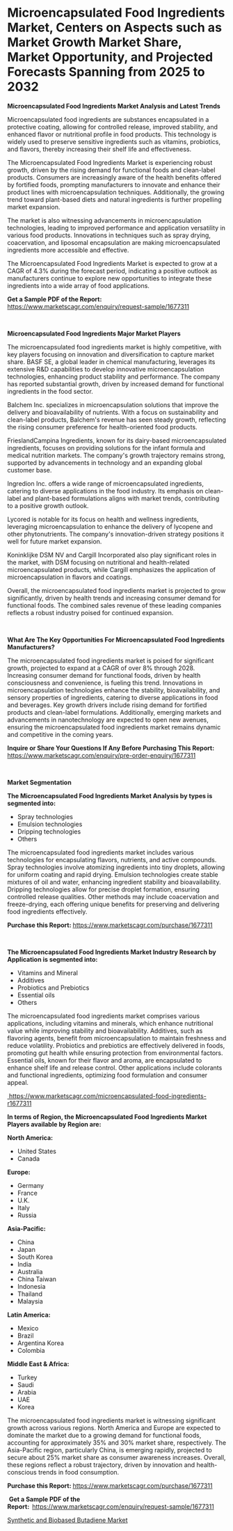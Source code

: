 <p><h1>Microencapsulated Food Ingredients Market, Centers on Aspects such as Market Growth Market Share, Market Opportunity, and Projected Forecasts Spanning from 2025 to 2032</h1></p><p><strong>Microencapsulated Food Ingredients Market Analysis and Latest Trends</strong></p>
<p><p>Microencapsulated food ingredients are substances encapsulated in a protective coating, allowing for controlled release, improved stability, and enhanced flavor or nutritional profile in food products. This technology is widely used to preserve sensitive ingredients such as vitamins, probiotics, and flavors, thereby increasing their shelf life and effectiveness.</p><p>The Microencapsulated Food Ingredients Market is experiencing robust growth, driven by the rising demand for functional foods and clean-label products. Consumers are increasingly aware of the health benefits offered by fortified foods, prompting manufacturers to innovate and enhance their product lines with microencapsulation techniques. Additionally, the growing trend toward plant-based diets and natural ingredients is further propelling market expansion.</p><p>The market is also witnessing advancements in microencapsulation technologies, leading to improved performance and application versatility in various food products. Innovations in techniques such as spray drying, coacervation, and liposomal encapsulation are making microencapsulated ingredients more accessible and effective.</p><p>The Microencapsulated Food Ingredients Market is expected to grow at a CAGR of 4.3% during the forecast period, indicating a positive outlook as manufacturers continue to explore new opportunities to integrate these ingredients into a wide array of food applications.</p></p>
<p><strong>Get a Sample PDF of the Report:&nbsp;</strong> <a href="https://www.marketscagr.com/enquiry/request-sample/1677311?utm_campaign=1889&utm_medium=2&utm_source=Github&utm_content=ia&utm_term=24032025&utm_id=microencapsulated-food-ingredients">https://www.marketscagr.com/enquiry/request-sample/1677311</a></p>
<p>&nbsp;</p>
<p><strong>Microencapsulated Food Ingredients Major Market Players</strong></p>
<p><p>The microencapsulated food ingredients market is highly competitive, with key players focusing on innovation and diversification to capture market share. BASF SE, a global leader in chemical manufacturing, leverages its extensive R&D capabilities to develop innovative microencapsulation technologies, enhancing product stability and performance. The company has reported substantial growth, driven by increased demand for functional ingredients in the food sector.</p><p>Balchem Inc. specializes in microencapsulation solutions that improve the delivery and bioavailability of nutrients. With a focus on sustainability and clean-label products, Balchem's revenue has seen steady growth, reflecting the rising consumer preference for health-oriented food products.</p><p>FrieslandCampina Ingredients, known for its dairy-based microencapsulated ingredients, focuses on providing solutions for the infant formula and medical nutrition markets. The company's growth trajectory remains strong, supported by advancements in technology and an expanding global customer base.</p><p>Ingredion Inc. offers a wide range of microencapsulated ingredients, catering to diverse applications in the food industry. Its emphasis on clean-label and plant-based formulations aligns with market trends, contributing to a positive growth outlook.</p><p>Lycored is notable for its focus on health and wellness ingredients, leveraging microencapsulation to enhance the delivery of lycopene and other phytonutrients. The company's innovation-driven strategy positions it well for future market expansion.</p><p>Koninklijke DSM NV and Cargill Incorporated also play significant roles in the market, with DSM focusing on nutritional and health-related microencapsulated products, while Cargill emphasizes the application of microencapsulation in flavors and coatings.</p><p>Overall, the microencapsulated food ingredients market is projected to grow significantly, driven by health trends and increasing consumer demand for functional foods. The combined sales revenue of these leading companies reflects a robust industry poised for continued expansion.</p></p>
<p>&nbsp;</p>
<p><strong>What Are The Key Opportunities For Microencapsulated Food Ingredients Manufacturers?</strong></p>
<p><p>The microencapsulated food ingredients market is poised for significant growth, projected to expand at a CAGR of over 8% through 2028. Increasing consumer demand for functional foods, driven by health consciousness and convenience, is fueling this trend. Innovations in microencapsulation technologies enhance the stability, bioavailability, and sensory properties of ingredients, catering to diverse applications in food and beverages. Key growth drivers include rising demand for fortified products and clean-label formulations. Additionally, emerging markets and advancements in nanotechnology are expected to open new avenues, ensuring the microencapsulated food ingredients market remains dynamic and competitive in the coming years.</p></p>
<p><strong>Inquire or Share Your Questions If Any Before Purchasing This Report:</strong> <a href="https://www.marketscagr.com/enquiry/pre-order-enquiry/1677311?utm_campaign=1889&utm_medium=2&utm_source=Github&utm_content=ia&utm_term=24032025&utm_id=microencapsulated-food-ingredients">https://www.marketscagr.com/enquiry/pre-order-enquiry/1677311</a></p>
<p>&nbsp;</p>
<p><strong>Market Segmentation</strong></p>
<p><strong>The Microencapsulated Food Ingredients Market Analysis by types is segmented into:</strong></p>
<p><ul><li>Spray technologies</li><li>Emulsion technologies</li><li>Dripping technologies</li><li>Others</li></ul></p>
<p><p>The microencapsulated food ingredients market includes various technologies for encapsulating flavors, nutrients, and active compounds. Spray technologies involve atomizing ingredients into tiny droplets, allowing for uniform coating and rapid drying. Emulsion technologies create stable mixtures of oil and water, enhancing ingredient stability and bioavailability. Dripping technologies allow for precise droplet formation, ensuring controlled release qualities. Other methods may include coacervation and freeze-drying, each offering unique benefits for preserving and delivering food ingredients effectively.</p></p>
<p><strong>Purchase this Report:&nbsp;</strong><a href="https://www.marketscagr.com/purchase/1677311?utm_campaign=1889&utm_medium=2&utm_source=Github&utm_content=ia&utm_term=24032025&utm_id=microencapsulated-food-ingredients">https://www.marketscagr.com/purchase/1677311</a></p>
<p>&nbsp;</p>
<p><strong>The Microencapsulated Food Ingredients Market Industry Research by Application is segmented into:</strong></p>
<p><ul><li>Vitamins and Mineral</li><li>Additives</li><li>Probiotics and Prebiotics</li><li>Essential oils</li><li>Others</li></ul></p>
<p><p>The microencapsulated food ingredients market comprises various applications, including vitamins and minerals, which enhance nutritional value while improving stability and bioavailability. Additives, such as flavoring agents, benefit from microencapsulation to maintain freshness and reduce volatility. Probiotics and prebiotics are effectively delivered in foods, promoting gut health while ensuring protection from environmental factors. Essential oils, known for their flavor and aroma, are encapsulated to enhance shelf life and release control. Other applications include colorants and functional ingredients, optimizing food formulation and consumer appeal.</p></p>
<p><a href="https://www.marketscagr.com/microencapsulated-food-ingredients-r1677311?utm_campaign=1889&utm_medium=2&utm_source=Github&utm_content=ia&utm_term=24032025&utm_id=microencapsulated-food-ingredients">&nbsp;https://www.marketscagr.com/microencapsulated-food-ingredients-r1677311</a></p>
<p><strong>In terms of Region, the Microencapsulated Food Ingredients Market Players available by Region are:</strong></p>
<p>
    <p> <strong> North America: </strong>
        <ul>
            <li>United States</li>
            <li>Canada</li>
        </ul>
        </p> 
    <p> <strong> Europe: </strong>
        <ul>
            <li>Germany</li>
            <li>France</li>
            <li>U.K.</li>
            <li>Italy</li>
            <li>Russia</li>
        </ul>
        </p> 
    <p> <strong> Asia-Pacific: </strong>
        <ul>
            <li>China</li>
            <li>Japan</li>
            <li>South Korea</li>
            <li>India</li>
            <li>Australia</li>
            <li>China Taiwan</li>
            <li>Indonesia</li>
            <li>Thailand</li>
            <li>Malaysia</li>
        </ul>
        </p> 
    <p> <strong> Latin America: </strong>
        <ul>
            <li>Mexico</li>
            <li>Brazil</li>
            <li>Argentina Korea</li>
            <li>Colombia</li>
        </ul>
        </p> 
    <p> <strong> Middle East & Africa: </strong>
        <ul>
            <li>Turkey</li>
            <li>Saudi</li>
            <li>Arabia</li>
            <li>UAE</li>
            <li>Korea</li>
        </ul>
    </p>
    </p>
<p><p>The microencapsulated food ingredients market is witnessing significant growth across various regions. North America and Europe are expected to dominate the market due to a growing demand for functional foods, accounting for approximately 35% and 30% market share, respectively. The Asia-Pacific region, particularly China, is emerging rapidly, projected to secure about 25% market share as consumer awareness increases. Overall, these regions reflect a robust trajectory, driven by innovation and health-conscious trends in food consumption.</p></p>
<p><strong>Purchase this Report: </strong><a href="https://www.marketscagr.com/purchase/1677311?utm_campaign=1889&utm_medium=2&utm_source=Github&utm_content=ia&utm_term=24032025&utm_id=microencapsulated-food-ingredients">https://www.marketscagr.com/purchase/1677311</a></p>
<p>&nbsp;<strong>Get a Sample PDF of the Report:&nbsp;&nbsp;</strong><a href="https://www.marketscagr.com/enquiry/request-sample/1677311?utm_campaign=1889&utm_medium=2&utm_source=Github&utm_content=ia&utm_term=24032025&utm_id=microencapsulated-food-ingredients">https://www.marketscagr.com/enquiry/request-sample/1677311</a></p>
<p><strong></strong></p>
<p><p><a href="https://github.com/globismark/Market-Research-Report-List-6/blob/main/synthetic-and-biobased-butadiene-market.md?utm_campaign=1889&utm_medium=2&utm_source=Github&utm_content=ia&utm_term=24032025&utm_id=microencapsulated-food-ingredients">Synthetic and Biobased Butadiene Market</a></p></p>